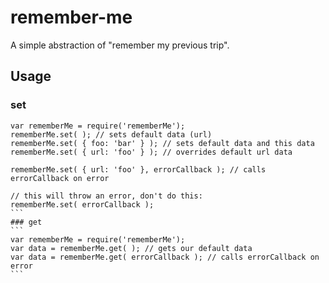 # remember-me
A simple abstraction of "remember my previous trip".

## Usage

### set
````
var rememberMe = require('rememberMe');
rememberMe.set( ); // sets default data (url)
rememberMe.set( { foo: 'bar' } ); // sets default data and this data
rememberMe.set( { url: 'foo' } ); // overrides default url data

rememberMe.set( { url: 'foo' }, errorCallback ); // calls errorCallback on error

// this will throw an error, don't do this:
rememberMe.set( errorCallback );
```
### get
```
var rememberMe = require('rememberMe');
var data = rememberMe.get( ); // gets our default data
var data = rememberMe.get( errorCallback ); // calls errorCallback on error
```
